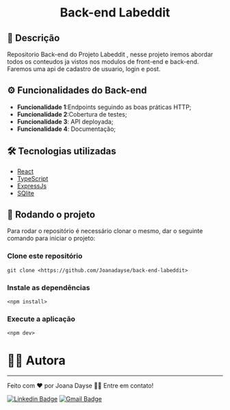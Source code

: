
<h1 align="center"> Back-end Labeddit </h1>

## 📝 Descrição

Repositorio Back-end do Projeto Labeddit , nesse projeto iremos abordar todos os conteudos ja vistos nos modulos de front-end e back-end. Faremos uma api de cadastro de usuario, login e post. 

##  ⚙️  Funcionalidades do Back-end
* <b>Funcionalidade 1</b>:Endpoints seguindo as boas práticas HTTP;
* <b>Funcionalidade 2</b>:Cobertura de testes;
* <b>Funcionalidade 3</b>: API deployada;
* <b>Funcionalidade 4</b>: Documentação;

## 🛠 Tecnologias utilizadas
* [React](https://pt-br.reactjs.org/)
* [TypeScript](https://www.typescriptlang.org/)
* [ExpressJs](https://expressjs.com/)
* [SQlite](https://www.sqlite.org/docs.html)

## 🚀 Rodando o projeto
Para rodar o repositório é necessário clonar o mesmo, dar o seguinte comando para iniciar o projeto:
### Clone este repositório
```
git clone <https://github.com/Joanadayse/back-end-labeddit>
```

### Instale as dependências
```
<npm install>
```
### Execute a aplicação 
```
<npm dev>
```

#  👨‍💻 Autora
---

Feito com ❤️ por Joana Dayse 👋🏽 Entre em contato!

[![Linkedin Badge](https://img.shields.io/badge/-JoanaDayse-blue?style=flat-square&logo=Linkedin&logoColor=white&link=https://https://www.linkedin.com/in/daysejoana7//)](https://https://www.linkedin.com/in/daysejoana7//) 
[![Gmail Badge](https://img.shields.io/badge/-daysejoana7@gmail.com-c14438?style=flat-square&logo=Gmail&logoColor=white&link=mailto:daysejoana7@gmail.com)](mailto:daysejoana7@gmail.com)
